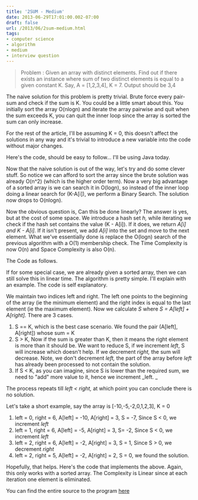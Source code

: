 ```yaml
---
title: '2SUM - Medium'
date: 2013-06-29T17:01:00.002-07:00
draft: false
url: /2013/06/2sum-medium.html
tags: 
- computer science
- algorithm
- medium
- interview question
---
```


>   
> Problem : Given an array with distinct elements. Find out if there exists an instance where sum of two distinct elements is equal to a given constant K. Say, A = \[1,2,3,4\], K = 7. Output should be 3,4

The naive solution for this problem is pretty trivial. Brute force every pair-sum and check if the sum is K. You could be a little smart about this. You initially sort the array O(nlogn) and iterate the array pairwise and quit when the sum exceeds K, you can quit the inner loop since the array is sorted the sum can only increase.  
  
For the rest of the article, I'll be assuming K = 0, this doesn't affect the solutions in any way and it's trivial to introduce a new variable into the code without major changes.  
  
Here's the code, should be easy to follow... I'll be using Java today.  
  
  
Now that the naive solution is out of the way, let's try and do some clever stuff. So notice we can afford to sort the array since the brute solution was already O(n^2) (which is the higher order term). Now a very big advantage of a sorted array is we can search it in O(logn), so instead of the inner loop doing a linear search for (K-A\[i\]), we perform a Binary Search. The solution now drops to O(nlogn).  
  

Now the obvious question is, Can this be done linearly? The answer is yes, but at the cost of some space. We introduce a hash set _h,_ while iterating we check if the hash set contains the value (K - A\[i\]). If it does, we return _A\[i\] and K - A\[i\]._ If it isn't present, we add _A\[i\]_ into the set and move to the next element. What we've essentially done is replace the O(logn) search of the previous algorithm with a O(1) membership check. The Time Complexity is now O(n) and Space Complexity is also O(n).  
  
The Code as follows.

If for some special case, we are already given a sorted array, then we can still solve this in linear time. The algorithm is pretty simple. I'll explain with an example. The code is self explanatory.  
  
We maintain two indices left and right. The left one points to the beginning of the array (ie the minimum element) and the right index is equal to the last element (ie the maximum element). Now we calculate _S_ where _S = A\[left\] + A\[right\]._ There are 3 cases.  
  
  

1.  S == K, which is the best case scenario. We found the pair (A\[left\], A\[right\]) whose sum = K
2.  S > K, Now if the sum is greater than K, then it means the right element is more than it should be. We want to reduce S, if we increment _left_, S will increase which doesn't help. If we decrement _right,_ the sum will decrease. Note, we don't decrement _left,_ the part of the array before _left_ has already been processed to not contain the solution.
3.  If S < K, as you can imagine, since S is lower than the required sum, we need to "add" more value to it, hence we increment _left. _

The process repeats till _left < right,_ at which point you can conclude there is no solution.

  

Let's take a short example, say the array is \[-10,-5,-2,0,1,2,3\], K = 0

  
  

1.  left = 0, right = 6, A\[left\] = -10, A\[right\] = 3, S = -7, Since S < 0, we increment _left_
2.  left = 1, right = 6, A\[left\] = -5, A\[right\] = 3, S= -2, Since S < 0, we increment _left_
3.  left = 2, right = 6, A\[left\] = -2, A\[right\] = 3, S = 1, Since S > 0, we decrement _right_
4.  left = 2, right = 5, A\[left\] = -2, A\[right\] = 2, S = 0, we found the solution.

Hopefully, that helps. Here's the code that implements the above. Again, this only works with a sorted array. The Complexity is Linear since at each iteration one element is eliminated.

  

  

  

You can find the entire source to the program [here](https://github.com/st0le/lost-in-compilation/blob/master/TwoSum.java)